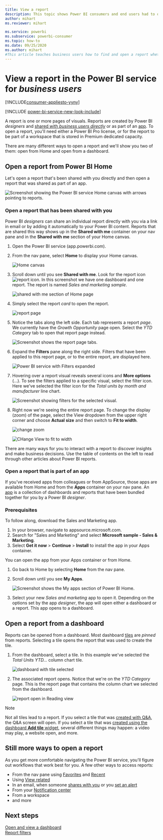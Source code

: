 ```yaml
---
title: View a report
description: This topic shows Power BI consumers and end users had to open and view a Power BI report.
author: mihart
ms.reviewer: mihart

ms.service: powerbi
ms.subservice: powerbi-consumer
ms.topic: how-to
ms.date: 09/25/2020
ms.author: mihart
#This article teaches business users how to find and open a report whether it has been shared directly or shared via an app, so that the consumer can view and interact with the report to make business decisions.
---
```

# View a report in the Power BI service for *business users*

[!INCLUDE[consumer-appliesto-yyny](../includes/consumer-appliesto-yyny.md)]

[!INCLUDE [power-bi-service-new-look-include](../includes/power-bi-service-new-look-include.md)]

A report is one or more pages of visuals. Reports are created by Power BI *designers* and [shared with *business users directly*](end-user-shared-with-me.md) or as part of an [app](end-user-apps.md). To open a report, you'll need either a Power BI Pro license, or for the report to be part of a workspace that is stored in Premium dedicated capacity.

There are many different ways to open a report and we'll show you two of them: open from Home and open from a dashboard. 

<!-- add art-->


## Open a report from Power BI Home
Let's open a report that's been shared with you directly and then open a report that was shared as part of an app.

   ![Screenshot showing the Power BI service Home canvas with arrows pointing to reports.](./media/end-user-report-open/power-bi-home.png)

### Open a report that has been shared with you
Power BI *designers* can share an individual report directly with you via a link in email or by adding it automatically to your Power BI content. Reports that are shared this way shows up in the **Shared with me** container on your nav pane and in the **Shared with me** section of your Home canvas.

1. Open the Power BI service (app.powerbi.com).

2. From the nav pane, select **Home** to display your Home canvas.  

   ![Home canvas](./media/end-user-report-open/power-bi-open-home.png)
   
3. Scroll down until you see **Shared with me**. Look for the report icon ![report icon](./media/end-user-report-open/power-bi-report-icon.png). In this screenshot we have one dashboard and one report. The report is named *Sales and marketing sample*. 
   
   ![shared with me section of Home page](./media/end-user-report-open/power-bi-shared-new.png)

4. Simply select the report *card* to open the report.

   ![report page](./media/end-user-report-open/power-bi-open.png)

5. Notice the tabs along the left side.  Each tab represents a report *page*. We currently have the *Growth Opportunity* page open. Select the *YTD Category* tab to open that report page instead. 

   ![Screenshot shows the report page tabs.](./media/end-user-report-open/power-bi-report-open.png)

6. Expand the **Filters** pane along the right side. Filters that have been applied to this report page, or to the entire report, are displayed here.

   ![Power BI service with Filters expanded](./media/end-user-report-open/power-bi-filters.png)

7. Hovering over a report visual reveals several icons and **More options** (...). To see the filters applied to a specific visual, select the filter icon. Here we've selected the filter icon for the *Total units by month and manufacturer* line chart.

   ![Screenshot showing filters for the selected visual.](./media/end-user-report-open/power-bi-visual-filter.png)

6. Right now we're seeing the entire report page. To change the display (zoom) of the page, select the View dropdown from the upper right corner and choose **Actual size** and then switch to **Fit to width**.

   ![change zoom](./media/end-user-report-open/power-bi-view-actual.png)

   ![CHange View to fit to width](./media/end-user-report-open/power-bi-width.png)

There are many ways for you to interact with a report to discover insights and make business decisions.  Use the table of contents on the left to read through other articles about Power BI reports. 

### Open a report that is part of an app
If you've received apps from colleagues or from AppSource, those apps are available from Home and from the **Apps** container on your nav pane. An [app](end-user-apps.md) is a collection of dashboards and reports that have been bundled together for you by a Power BI *designer*.

### Prerequisites
To follow along, download the Sales and Marketing app.
1. In your browser, navigate to appsource.microsoft.com.
1. Search for "Sales and Marketing" and select **Microsoft sample - Sales & Marketing**.
1. Select **Get it now** > **Continue** > **Install** to install the app in your Apps container. 

You can open the app from your Apps container or from Home.
1. Go back to Home by selecting **Home** from the nav pane.

7. Scroll down until you see **My Apps**.

   ![Screenshot shows the My apps section of Power BI Home.](./media/end-user-report-open/power-bi-apps.png)

8. Select your new *Sales and marketing* app to open it. Depending on the options set by the app *designer*, the app will open either a dashboard or a report. This app opens to a dashboard.  


## Open a report from a dashboard
Reports can be opened from a dashboard. Most dashboard [tiles](end-user-tiles.md) are *pinned* from reports. Selecting a tile opens the report that was used to create the tile. 

1. From the dashboard, select a tile. In this example we've selected the *Total Units YTD...* column chart tile.

    ![dashboard with tile selected](./media/end-user-report-open/power-bi-dashboards.png)

2.  The associated report opens. Notice that we're on the *YTD Category* page. This is the report page that contains the column chart we selected from the dashboard.

    ![report open in Reading view](./media/end-user-report-open/power-bi-report-tab.png)

> [!NOTE]
> Not all tiles lead to a report. 
>If you select a tile that was [created with Q&A](end-user-q-and-a.md), the Q&A screen will open. 
>If you select a tile that was [created using the dashboard **Add tile** widget](../create-reports/service-dashboard-add-widget.md), several different things may happen: a video may play, a website open, and more.  


##  Still more ways to open a report
As you get more comfortable navigating the Power BI service, you'll figure out workflows that work best for you. A few other ways to access reports:
- From the nav pane using [Favorites](end-user-favorite.md) and [Recent](end-user-recent.md)    
- Using [View related](end-user-related.md)    
- In an email, when someone [shares with you](../collaborate-share/service-share-reports.md) or you [set an alert](end-user-alerts.md)    
- From your [Notification center](end-user-notification-center.md)    
- From a workspace
- and more

## Next steps
[Open and view a dashboard](end-user-dashboard-open.md)    
[Report filters](end-user-report-filter.md)

